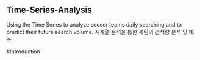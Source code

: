 ## Time-Series-Analysis
Using the Time Series to analyze soccer teams daily searching and to predict their future search volume. 
시계열 분석을 통한 세팀의 검색량 분석 및 예측

#Introduction
